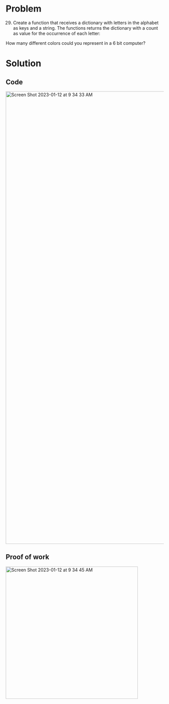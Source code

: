 # Problem
29. Create a function that receives a dictionary with letters in the alphabet as keys and a string. The functions returns the dictionary with a count as value for the occurrence of each letter:

How many different colors could you represent in a 6 bit computer? 


# Solution
## Code
<img width="1440" alt="Screen Shot 2023-01-12 at 9 34 33 AM" src="https://user-images.githubusercontent.com/116609563/211958740-d6879f8c-c9ac-4e1d-9f80-75ef9fa99196.png">

## Proof of work

<img width="421" alt="Screen Shot 2023-01-12 at 9 34 45 AM" src="https://user-images.githubusercontent.com/116609563/211966712-c4375c5a-462c-445b-a8a4-fcca94055e85.png">


